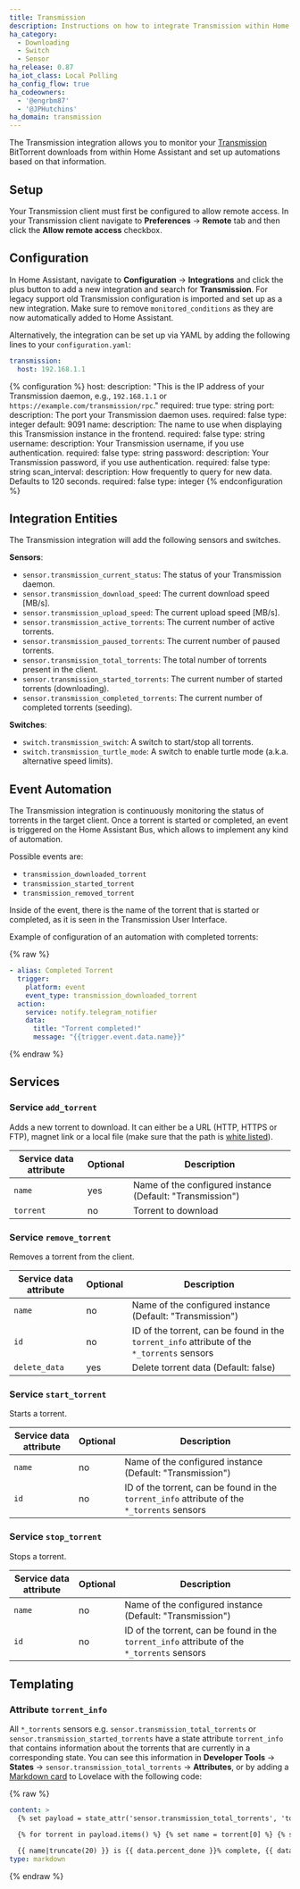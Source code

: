 ```yaml
---
title: Transmission
description: Instructions on how to integrate Transmission within Home Assistant.
ha_category:
  - Downloading
  - Switch
  - Sensor
ha_release: 0.87
ha_iot_class: Local Polling
ha_config_flow: true
ha_codeowners:
  - '@engrbm87'
  - '@JPHutchins'
ha_domain: transmission
---
```


The Transmission integration allows you to monitor your [Transmission](https://www.transmissionbt.com/) BitTorrent downloads from within Home Assistant and set up automations based on that information.

## Setup

Your Transmission client must first be configured to allow remote access. In your Transmission client navigate to **Preferences** -> **Remote** tab and then click the **Allow remote access** checkbox. 

## Configuration

In Home Assistant, navigate to **Configuration** -> **Integrations** and click the plus button to add a new integration and search for **Transmission**. For legacy support old Transmission configuration is imported and set up as a new integration. Make sure to remove `monitored_conditions` as they are now automatically added to Home Assistant.

Alternatively, the integration can be set up via YAML by adding the following lines to your `configuration.yaml`:

```yaml
transmission:
  host: 192.168.1.1
```

{% configuration %}
host:
  description: "This is the IP address of your Transmission daemon, e.g., `192.168.1.1` or `https://example.com/transmission/rpc`."
  required: true
  type: string
port:
  description: The port your Transmission daemon uses.
  required: false
  type: integer
  default: 9091
name:
  description: The name to use when displaying this Transmission instance in the frontend.
  required: false
  type: string
username:
  description: Your Transmission username, if you use authentication.
  required: false
  type: string
password:
  description: Your Transmission password, if you use authentication.
  required: false
  type: string
scan_interval:
  description: How frequently to query for new data. Defaults to 120 seconds.
  required: false
  type: integer
{% endconfiguration %}

## Integration Entities

The Transmission integration will add the following sensors and switches.

**Sensors**:
- `sensor.transmission_current_status`: The status of your Transmission daemon.
- `sensor.transmission_download_speed`: The current download speed [MB/s].
- `sensor.transmission_upload_speed`: The current upload speed [MB/s].
- `sensor.transmission_active_torrents`: The current number of active torrents.
- `sensor.transmission_paused_torrents`: The current number of paused torrents.
- `sensor.transmission_total_torrents`: The total number of torrents present in the client.
- `sensor.transmission_started_torrents`: The current number of started torrents (downloading).
- `sensor.transmission_completed_torrents`: The current number of completed torrents (seeding).

**Switches**:
- `switch.transmission_switch`: A switch to start/stop all torrents.
- `switch.transmission_turtle_mode`: A switch to enable turtle mode (a.k.a. alternative speed limits).

## Event Automation

The Transmission integration is continuously monitoring the status of torrents in the target client. Once a torrent is started or completed, an event is triggered on the Home Assistant Bus, which allows to implement any kind of automation.

Possible events are:

- `transmission_downloaded_torrent`
- `transmission_started_torrent`
- `transmission_removed_torrent`

Inside of the event, there is the name of the torrent that is started or completed, as it is seen in the Transmission User Interface.

Example of configuration of an automation with completed torrents:

{% raw %}
```yaml
- alias: Completed Torrent
  trigger:
    platform: event
    event_type: transmission_downloaded_torrent
  action:
    service: notify.telegram_notifier
    data:
      title: "Torrent completed!"
      message: "{{trigger.event.data.name}}"
```
{% endraw %}

## Services

### Service `add_torrent`

Adds a new torrent to download. It can either be a URL (HTTP, HTTPS or FTP), magnet link or a local file (make sure that the path is [white listed](/docs/configuration/basic/#allowlist_external_dirs)).

| Service data attribute | Optional | Description |
| ---------------------- | -------- | ----------- |
| `name`    | yes | Name of the configured instance (Default: "Transmission")
| `torrent` | no | Torrent to download

### Service `remove_torrent`

Removes a torrent from the client.

| Service data attribute | Optional | Description |
| ---------------------- | -------- | ----------- |
| `name`    | no | Name of the configured instance (Default: "Transmission")
| `id` | no | ID of the torrent, can be found in the `torrent_info` attribute of the `*_torrents` sensors
| `delete_data` | yes | Delete torrent data (Default: false)

### Service `start_torrent`

Starts a torrent.

| Service data attribute | Optional | Description |
| ---------------------- | -------- | ----------- |
| `name`    | no | Name of the configured instance (Default: "Transmission")
| `id` | no | ID of the torrent, can be found in the `torrent_info` attribute of the `*_torrents` sensors

### Service `stop_torrent`

Stops a torrent.

| Service data attribute | Optional | Description |
| ---------------------- | -------- | ----------- |
| `name`    | no | Name of the configured instance (Default: "Transmission")
| `id` | no | ID of the torrent, can be found in the `torrent_info` attribute of the `*_torrents` sensors

## Templating

### Attribute `torrent_info`

All `*_torrents` sensors e.g. `sensor.transmission_total_torrents` or `sensor.transmission_started_torrents` have a state attribute `torrent_info` that contains information about the torrents that are currently in a corresponding state. You can see this information in **Developer Tools** -> **States** -> `sensor.transmission_total_torrents` -> **Attributes**, or by adding a [Markdown card](/lovelace/markdown/) to Lovelace with the following code:

{% raw %}
```yaml
content: >
  {% set payload = state_attr('sensor.transmission_total_torrents', 'torrent_info') %}

  {% for torrent in payload.items() %} {% set name = torrent[0] %} {% set data = torrent[1] %}

  {{ name|truncate(20) }} is {{ data.percent_done }}% complete, {{ data.eta }} remaining {% endfor %}
type: markdown
```
{% endraw %}
